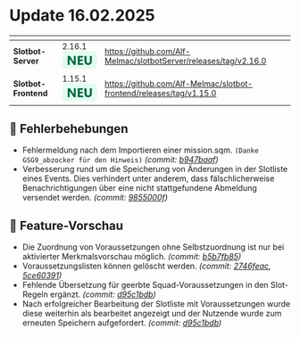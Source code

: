 # Update 16.02.2025

<table data-card-size="large" data-view="cards"><thead><tr><th></th><th></th><th data-hidden data-card-target data-type="content-ref"></th></tr></thead><tbody><tr><td><strong>Slotbot-Server</strong></td><td>2.16.1 <img src="../../.gitbook/assets/Badge-New.png" alt="Neu" data-size="line"></td><td><a href="https://github.com/Alf-Melmac/slotbotServer/releases/tag/v2.16.0">https://github.com/Alf-Melmac/slotbotServer/releases/tag/v2.16.0</a></td></tr><tr><td><strong>Slotbot-Frontend</strong></td><td>1.15.1 <img src="../../.gitbook/assets/Badge-New.png" alt="Neu" data-size="line"></td><td><a href="https://github.com/Alf-Melmac/slotbot-frontend/releases/tag/v1.15.0">https://github.com/Alf-Melmac/slotbot-frontend/releases/tag/v1.15.0</a></td></tr></tbody></table>

## 🐞 Fehlerbehebungen

* Fehlermeldung nach dem Importieren einer mission.sqm. `(Danke GSG9_abzocker für den Hinweis)` _(commit:_ [_b947baaf_](https://github.com/Alf-Melmac/slotbotServer/commit/b947baafe2661cdcddd7d19a75145e09b814fe71)_)_
* Verbesserung rund um die Speicherung von Änderungen in der Slotliste eines Events. Dies verhindert unter anderem, dass fälschlicherweise Benachrichtigungen über eine nicht stattgefundene Abmeldung versendet werden. _(commit:_ [_9855000f_](https://github.com/Alf-Melmac/slotbotServer/commit/9855000f05f069cc8bc9c97e714a1d642786d134)_)_

## 🔮 Feature-Vorschau

* Die Zuordnung von Voraussetzungen ohne Selbstzuordnung ist nur bei aktivierter Merkmalsvorschau möglich. _(commit:_ [_b5b7fb85_](https://github.com/Alf-Melmac/slotbot-frontend/commit/b5b7fb854d3d9de055b14636b9c5c9d17f40af44)_)_
* Voraussetzungslisten können gelöscht werden. _(commit:_ [_2746feac_](https://github.com/Alf-Melmac/slotbot-frontend/commit/2746feac5210dac2fe363ef21b8f327fc92f23e1)_,_ [_5ce60391_](https://github.com/Alf-Melmac/slotbotServer/commit/5ce60391573b5f82adeabe2f6d305fb59cb91f00)_)_
* Fehlende Übersetzung für geerbte Squad-Voraussetzungen in den Slot-Regeln ergänzt. _(commit:_ [_d95c1bdb_](https://github.com/Alf-Melmac/slotbot-frontend/commit/d95c1bdb31e80382769758c310d42ae3a04c5da9)_)_
* Nach erfolgreicher Bearbeitung der Slotliste mit Voraussetzungen wurde diese weiterhin als bearbeitet angezeigt und der Nutzende wurde zum erneuten Speichern aufgefordert. _(commit:_ [_d95c1bdb_](https://github.com/Alf-Melmac/slotbot-frontend/commit/d95c1bdb31e80382769758c310d42ae3a04c5da9)_)_
